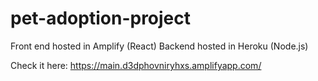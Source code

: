 # pet-adoption-project

Front end hosted in Amplify (React)
Backend hosted in Heroku (Node.js)

Check it here: https://main.d3dphovniryhxs.amplifyapp.com/
